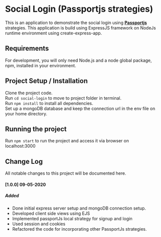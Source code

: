 # Social Login (Passportjs strategies) #
This is an application to demonstrate the social login using [**Passportjs**](http://www.passportjs.org/) strategies. This application is build using ExpressJS framework on NodeJs runtime environment using create-express-app.

## Requirements
For development, you will only need Node.js and a node global package, npm,
installed in your environment.

## Project Setup / Installation
Clone the project code.  
Run `cd social-login` to move to project folder in terminal.  
Run `npm install` to install all dependencies.  
Set up a mongoDB database and keep the connection url in the env file on your home directory.  

## Running the project
Run `npm start` to run the project and access it via browser on localhost:3000

## Change Log
All notable changes to this project will be documented here.

#### [1.0.0] 09-05-2020
##### Added
- Done initial express server setup and mongoDB connection setup.
- Developed client side views using EJS
- Implemented passportJs local strategy for signup and login
- Used session and cookies
- Refactored the code for incorporating other PassportJs strategies.
